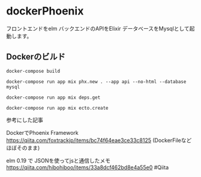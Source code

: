 # dockerPhoenix
フロントエンドをelm バックエンドのAPIをElixir
データベースをMysqlとして起動します。

## Dockerのビルド
```
docker-compose build
```
```
docker-compose run app mix phx.new . --app api --no-html --database mysql
```
```
docker-compose run app mix deps.get
```
```
docker-compose run app mix ecto.create
```
参考にした記事

DockerでPhoenix Framework https://qiita.com/foxtrackjp/items/bc74f64eae3ce33c8125
(DockerFileなどほぼそのまま)

elm 0.19 で JSONを使ってjsと通信したメモ https://qiita.com/hibohiboo/items/33a8dcf462bd8e4a55e0 #Qiita